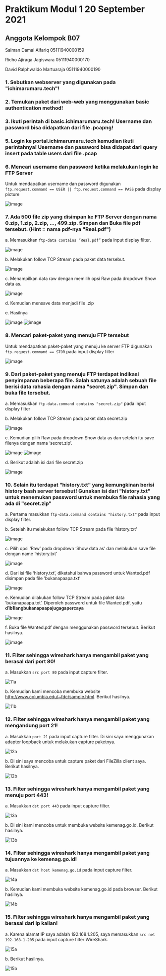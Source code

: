 # Praktikum Modul 1 20 September 2021
## Anggota Kelompok B07 ##

Salman Damai Alfariq 05111940000159

Ridho Ajiraga Jagiswara 05111940000170

David Ralphwaldo Martuaraja 05111940000190

### 1. Sebutkan webserver yang digunakan pada "ichimarumaru.tech"!

### 2. Temukan paket dari web-web yang menggunakan basic authentication method!

### 3. Ikuti perintah di basic.ichimarumaru.tech! Username dan password bisa didapatkan dari file .pcapng!  

### 5. Login ke portal.ichimarumaru.tech kemudian ikuti perintahnya! Username dan password bisa didapat dari query insert pada table users dari file .pcap

### 6.   Mencari username dan password ketika melakukan login ke FTP Server
Untuk mendapatkan username dan password digunakan `ftp.request.command == USER || ftp.request.command == PASS` pada display picture

![image](https://user-images.githubusercontent.com/75240358/134755868-323453f5-56fc-40fd-b75c-6ccd0617443f.png)

### 7. Ada 500 file zip yang disimpan ke FTP Server dengan nama 0.zip, 1.zip, 2.zip, ..., 499.zip. Simpan dan Buka file pdf tersebut. (Hint = nama pdf-nya "Real.pdf")
a. Memasukkan `ftp-data contains “Real.pdf”` pada input display filter.

![image](https://user-images.githubusercontent.com/75240358/134755974-d2b87d93-ec86-4431-baa7-202113d123a8.png)

b. Melakukan follow TCP Stream pada paket data tersebut.

![image](https://user-images.githubusercontent.com/75240358/134756049-482b3ad5-754c-424f-93d8-30c9c8af2e2f.png)

c. Menampilkan data raw dengan memilih opsi Raw pada dropdown Show data as.

![image](https://user-images.githubusercontent.com/75240358/134756056-88d50871-6370-4dc7-bc3f-2179e6138f1b.png)

d. Kemudian mensave data menjadi file .zip

e. Hasilnya

![image](https://user-images.githubusercontent.com/75240358/134756086-97b55d3c-9647-4429-bab6-9f31bbaaeddd.png)
![image](https://user-images.githubusercontent.com/75240358/134756091-e943fec4-3c4b-4386-8aca-d45a4a694130.png)

### 8. Mencari paket-paket yang menuju FTP tersebut
Untuk mendapatkan paket-paket yang menuju ke server FTP digunakan `ftp.request.command == STOR` pada input display filter

![image](https://user-images.githubusercontent.com/75240358/134756250-d43fb583-b01f-4896-a677-108996b987eb.png)


### 9.	Dari paket-paket yang menuju FTP terdapat indikasi penyimpanan beberapa file. Salah satunya adalah sebuah file berisi data rahasia dengan nama "secret.zip". Simpan dan buka file tersebut.
a. Memasukkan `ftp-data.command contains "secret.zip"` pada input display filter

b. Melakukan follow TCP Stream pada paket data secret.zip

![image](https://user-images.githubusercontent.com/75240358/134756245-29276cec-3f91-4f17-be83-de6da8afd811.png)

c. Kemudian pilih Raw pada dropdown Show data as dan setelah itu save filenya dengan nama ‘secret.zip’.

![image](https://user-images.githubusercontent.com/75240358/134756283-cd073b4a-deac-472c-a7fc-5767a831541c.png)
![image](https://user-images.githubusercontent.com/75240358/134756295-272a1e37-0dbb-4280-92d8-3ecd754c8994.png)

d. Berikut adalah isi dari file secret.zip

![image](https://user-images.githubusercontent.com/75240358/134756301-fbc9d621-c39e-44a1-8588-77cb035a4d38.png)

### 10. Selain itu terdapat "history.txt" yang kemungkinan berisi history bash server tersebut! Gunakan isi dari "history.txt" untuk menemukan password untuk membuka file rahasia yang ada di "secret.zip"
a. Pertama masukkan `ftp-data.command contains "history.txt"` pada input display filter.

b. Setelah itu melakukan follow TCP Stream pada file ‘history.txt’

![image](https://user-images.githubusercontent.com/75240358/134756333-dd1ba495-9bd5-4be4-a78e-6a3b7884f11d.png)

c. Pilih opsi ‘Raw’ pada dropdown ‘Show data as’ dan melakukan save file dengan name ‘history.txt’

![image](https://user-images.githubusercontent.com/75240358/134756344-244436fe-f764-4b1a-aa0e-764390075998.png)

d. Dari isi file ‘history.txt’, diketahui bahwa password untuk Wanted.pdf disimpan pada file ’bukanapaapa.txt’

![image](https://user-images.githubusercontent.com/75240358/134756362-bd237d75-242e-4b48-8a2a-7222280c8907.png)

e. Kemudian dilakukan follow TCP Stream pada paket data ’bukanapaapa.txt’. Diperoleh password untuk file Wanted.pdf, yaitu **d1b1langbukanapaapajugagapercaya**

![image](https://user-images.githubusercontent.com/75240358/134756394-16917bdf-5e61-4642-a85b-730922c55c05.png)

f. Buka file Wanted.pdf dengan menggunakan password tersebut. Berikut hasilnya.

![image](https://user-images.githubusercontent.com/75240358/134756555-cbdfb810-345d-4ea3-90e3-bb105290e440.png)

### 11. Filter sehingga wireshark hanya mengambil paket yang berasal dari port 80!

a. Masukkan ```src port 80``` pada input capture filter.

![11a](https://user-images.githubusercontent.com/74144561/134760943-d29f90d4-a1ae-467b-a035-3dc32ce7d54b.png)

b. Kemudian kami mencoba membuka website http://www.columbia.edu/~fdc/sample.html. Berikut hasilnya.

![11b](https://user-images.githubusercontent.com/74144561/134760947-30aa0add-1d07-40f6-8115-780109cb7254.png)

### 12. Filter sehingga wireshark hanya mengambil paket yang mengandung port 21!

a. Masukkan ```port 21``` pada input capture filter. Di sini saya menggunakan adapter loopback untuk melakukan capture paketnya.

![12a](https://user-images.githubusercontent.com/74144561/134760817-61cc71ec-bf4f-4ee1-8119-da6b8b3b24f1.png)

b. Di sini saya mencoba untuk capture paket dari FileZilla client saya. Berikut hasilnya.

![12b](https://user-images.githubusercontent.com/74144561/134760826-dceb24a0-c6aa-4445-8693-df7fa1442dbd.png)

### 13. Filter sehingga wireshark hanya mengambil paket yang menuju port 443!

a. Masukkan ```dst port 443``` pada input capture filter.

![13a](https://user-images.githubusercontent.com/74144561/134760990-8d69afe2-892d-48d3-9d82-625678b64317.png)

b. Di sini kami mencoba untuk membuka website kemenag.go.id. Berikut hasilnya.

![13b](https://user-images.githubusercontent.com/74144561/134760996-493a37ef-4972-41e8-a984-f506b53e66d0.png)

### 14. Filter sehingga wireshark hanya mengambil paket yang tujuannya ke kemenag.go.id!

a. Masukkan ```dst host kemenag.go.id``` pada input capture filter.

![14a](https://user-images.githubusercontent.com/74144561/134761007-791cdb9e-42f3-4ef7-a3a9-804b2563e411.png)

b. Kemudian kami membuka website kemenag.go.id pada browser. Berikut hasilnya.

![14b](https://user-images.githubusercontent.com/74144561/134761010-f78c7a17-f447-421c-949f-af21880e6c67.png)

### 15. Filter sehingga wireshark hanya mengambil paket yang berasal dari ip kalian!

a. Karena alamat IP saya adalah 192.168.1.205, saya memasukkan ```src net 192.168.1.205``` pada input capture filter WireShark.

![15a](https://user-images.githubusercontent.com/74144561/134761029-6b1fd695-f18b-445a-9ea2-dd147ee65a93.png)

b. Berikut hasilnya.

![15b](https://user-images.githubusercontent.com/74144561/134761026-59686da4-2c94-47db-ae41-db5c704bb3b5.png)
